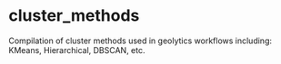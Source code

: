 # cluster_methods
Compilation of cluster methods used in geolytics workflows including: KMeans, Hierarchical, DBSCAN, etc.
